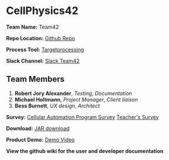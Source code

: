 # CellPhysics42

**Team Name:** Team42

**Repo Location:** [Github Repo](https://github.com/soft-eng-practicum/CellPhysics42)

**Process Tool:** [Targetprocessing](https://ggc.tpondemand.com/RestUI/Board.aspx?acid=D03EF12F327226FABE5F440767F99BFB#page=board/5731889237899747458&appConfig=eyJhY2lkIjoiRDAzRUYxMkYzMjcyMjZGQUJFNUY0NDA3NjdGOTlCRkIifQ==)

**Slack Channel:** [Slack Team42](https://ggc-dev.slack.com/messages/team42/details/)

**Team Members**
------------
1. **Robert Jory Alexander**, *Testing*, *Documentation*
3. **Michael Holtmann**, *Project Manager*, *Client liaison*
4. **Bess Burnett**, *UX design*, *Architect*  

**Survey:** [Cellular Automation Program Survey](https://www.surveymonkey.com/r/WG7JTP2)
[Teacher's Survey](https://ggcedu-my.sharepoint.com/personal/cgunay_ggc_edu/_layouts/15/WopiFrame.aspx?guestaccesstoken=Rcqe3LW%2bXD8%2fMyQ8y6ZWuMKofrdoaww6vt%2fFE8OxA7E%3d&docid=1_107c830984c5b419ea953c967e6950525&wdFormId=%7B4652E616%2DC2BC%2D44E0%2DA800%2D4F998615A6EA%7D&action=formsubmit)

**Download:** [JAR download](https://github.com/soft-eng-practicum/CellPhysics42/releases)

**Product Demo:** [Demo Video](https://www.youtube.com/watch?v=HGxIZMmUeGA) 

**View the github wiki for the user and developer documentation**
